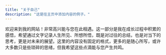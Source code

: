 ```yaml
---
title: "关于自己"
description: "这是往主页中添加内容的例子。"
---
```



欢迎来到我的网站！非常高兴能与您在此相遇。这一部分是我在成长过程中积累的感悟，希望通过文字记录人生所见、所想所悟，既是对过往的总结，也是对当下的思考，更是对未来的展望。这里的内容没有固定的格式，更多的是随心所写，或许大多数只是些琐碎的思绪，但我希望这些点滴能与您产生共鸣。
